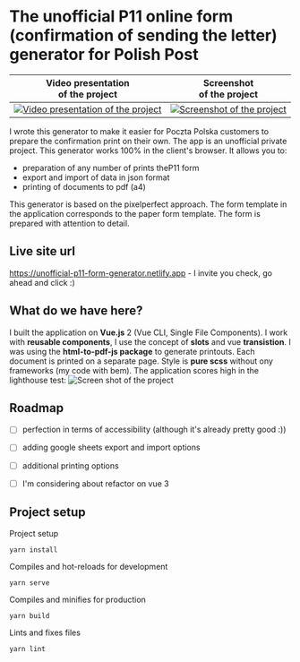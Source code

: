 # The unofficial P11 online form (confirmation of sending the letter) generator for Polish Post

|Video presentation <Br />of the project|Screenshot <br />of the project|
|--|--|
|[![Video presentation of the project](https://s08.pl/git/img/post/post-youtube.png)](https://www.youtube.com/watch?v=DCfQEuZP4bM)|[![Screenshot of the project](https://s08.pl/git/img/post/post-screen.png)](https://unofficial-p11-form-generator.netlify.app)|

I wrote this generator to make it easier for Poczta Polska customers to prepare the confirmation print on their own.
The app is an unofficial private project. This generator works 100% in the client's browser. It allows you to:

- preparation of any number of prints theP11 form
- export and import of data in json format
- printing of documents to pdf (a4)

This generator is based on the pixelperfect approach. The form template in the application corresponds to the paper form template. The form is prepared with attention to detail.

## Live site url 

https://unofficial-p11-form-generator.netlify.app - I invite you check, go ahead and click :)

## What do we have here?

I built the application on **Vue.js** 2 (Vue CLI, Single File Components). I work with **reusable components**, I use the concept of **slots** and vue **transistion**. I was using the **html-to-pdf-js package** to generate printouts. Each document is printed on a separate page. Style is **pure scss** without ony frameworks (my code with bem). The application scores high in the lighthouse test:
![Screen shot of the project](https://s08.pl/git/img/post/hiscrore.png)


## Roadmap
 - [ ] perfection in terms of accessibility (although it's already pretty good :))
 - [ ] adding google sheets export and import options
 - [ ] additional printing options
 - [ ] I'm considering about refactor on vue 3


## Project setup
Project setup

    yarn install

Compiles and hot-reloads for development

    yarn serve

Compiles and minifies for production

    yarn build

Lints and fixes files

    yarn lint

